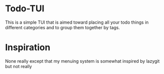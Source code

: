 # Todo-TUI
This is a simple TUI that is aimed toward placing all your todo things in different categories and to group them together by tags.

# Inspiration
None really except that my menuing system is somewhat inspired by lazygit but not really
